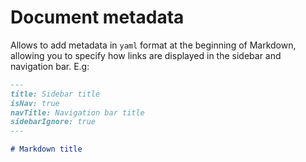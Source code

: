 # Document metadata

Allows to add metadata in `yaml` format at the beginning of Markdown, allowing you to specify how links are displayed in the sidebar and navigation bar. E.g:

```md
---
title: Sidebar title
isNav: true
navTitle: Navigation bar title
sidebarIgnore: true
---

# Markdown title
```

